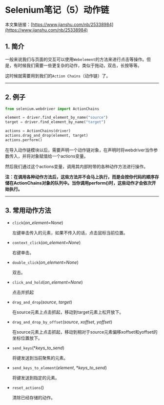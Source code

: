 # Selenium笔记（5）动作链

本文集链接：[https://www.jianshu.com/nb/25338984](https://www.jianshu.com/nb/25338984)

## 1. 简介

一般来说我们与页面的交互可以使用`Webelement`的方法来进行点击等操作。但是，有时候我们需要一些更复杂的动作，类似于拖动，双击，长按等等。

这时候就需要用到我们的`Action Chains`（动作链）了。

***

## 2. 例子

```python
from selenium.webdriver import ActionChains

element = driver.find_element_by_name("source")
target = driver.find_element_by_name("target")

actions = ActionChains(driver)
actions.drag_and_drop(element, target)
actions.perform()
```

在导入动作链模块以后，需要声明一个动作链对象，在声明时将webdriver当作参数传入，并将对象赋值给一个actions变量。

然后我们通过这个actions变量，调用其内部附带的各种动作方法进行操作。

**注：在调用各种动作方法后，这些方法并不会马上执行，而是会按你代码的顺序存储在ActionChains对象的队列中。当你调用perform()时，这些动作才会依次开始执行。**

***

## 3. 常用动作方法

- `click`(*on_element=None*)

  左键单击传入的元素，如果不传入的话，点击鼠标当前位置。

- `context_click`(*on_element=None*)

  右键单击。

- `double_click`(*on_element=None*)

  双击。

- `click_and_hold`(*on_element=None*)

  点击并抓起

- `drag_and_drop`(*source*, *target*)

  在source元素上点击抓起，移动到target元素上松开放下。

- `drag_and_drop_by_offset`(*source*, *xoffset*, *yoffset*)

  在source元素上点击抓起，移动到相对于source元素偏移xoffset和yoffset的坐标位置放下。

- `send_keys`(**keys_to_send*)

  将键发送到当前聚焦的元素。

- `send_keys_to_element`(*element*, **keys_to_send*)

  将键发送到指定的元素。

- `reset_actions`()

  清除已经存储的动作。
